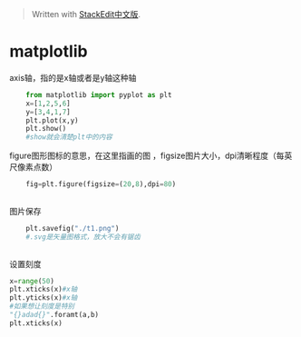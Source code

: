 > Written with [StackEdit中文版](https://stackedit.cn/).

# matplotlib

axis轴，指的是x轴或者是y轴这种轴

```python
	from matplotlib import pyplot as plt
	x=[1,2,5,6]
	y=[3,4,1,7]
	plt.plot(x,y)
	plt.show()
	#show就会清楚plt中的内容
```  
figure图形图标的意思，在这里指画的图 ，figsize图片大小，dpi清晰程度（每英尺像素点数）
```python
	fig=plt.figure(figsize=(20,8),dpi=80)
	
```  
图片保存
```python
	plt.savefig("./t1.png")
	#.svg是矢量图格式，放大不会有锯齿
	
```  
设置刻度
```python
x=range(50)
plt.xticks(x)#x轴
plt.yticks(x)#x轴
#如果想让刻度是特别
"{}adad{}".foramt(a,b)
plt.xticks(x)
```
<!--stackedit_data:
eyJoaXN0b3J5IjpbLTUwNzY0ODI5OSwxNDM1NzYxMiw2ODAzOD
AzMTIsMTY3NzA3NTY0MywtMjEzMzU1MjUzMCw2MjA5ODU0MDAs
NTc4MjkwNDksLTE4ODQ5MDE0MTQsNTc4MjkwNDldfQ==
-->